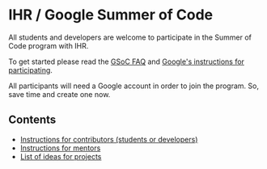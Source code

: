 # IHR / Google Summer of Code
All students and developers are welcome to participate in the Summer of Code program with IHR. 

To get started please read the [GSoC FAQ](https://developers.google.com/open-source/gsoc/faq) and [Google's instructions for participating](https://summerofcode.withgoogle.com/). 

All participants will need a Google account in order to join the program. So, save time and create one now. 

## Contents
- [Instructions for contributors (students or developers)](contributor-guidance.md)
- [Instructions for mentors](mentor-guidance.md)
- [List of ideas for projects](ideas.md)

